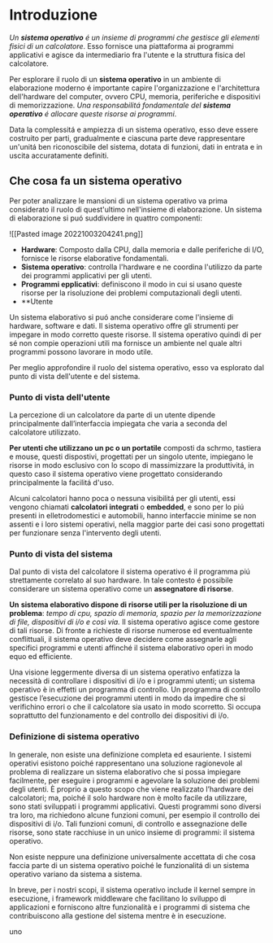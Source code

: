 # Introduzione
*Un **sistema operativo** é un insieme di programmi che gestisce gli elementi fisici di un calcolatore*.
Esso fornisce una piattaforma ai programmi applicativi e agisce da intermediario fra l'utente e la struttura fisica del calcolatore.

Per esplorare il ruolo di un **sistema operativo** in un ambiente di elaborazione moderno é importante capire l'organizzazione e l'architettura dell'hardware del computer, ovvero CPU, memoria, periferiche e dispositivi di memorizzazione. *Una responsabilitá fondamentale del **sistema operativo** é allocare queste risorse ai programmi*.

Data la complessitá e ampiezza di un sistema operativo, esso deve essere costruito per parti, gradualmente e ciascuna parte deve rappresentare un'unitá ben riconoscibile del sistema, dotata di funzioni, dati in entrata e in uscita accuratamente definiti.

## Che cosa fa un sistema operativo
Per poter analizzare le mansioni di un sistema operativo va prima considerato il ruolo di quest'ultimo nell'insieme di elaborazione.
Un sistema di elaborazione si puó suddividere in quattro componenti:

![[Pasted image 20221003204241.png]]

- **Hardware**: Composto dalla CPU, dalla memoria e dalle periferiche di I/O, fornisce le risorse elaborative fondamentali. 
- **Sistema operativo**: controlla l'hardware e ne coordina l'utilizzo da parte dei programmi applicativi per gli utenti.
- **Programmi epplicativi**: definiscono il modo in cui si usano queste risorse per la risoluzione dei problemi computazionali degli utenti. 
- **Utente

Un sistema elaborativo si puó anche considerare come l'insieme di hardware, software e dati. Il sistema operativo offre gli strumenti per impegare in modo corretto queste risorse. Il sistema operativo quindi di per sé non compie operazioni utili ma fornisce un ambiente nel quale altri programmi possono lavorare in modo utile.

Per meglio approfondire il ruolo del sistema operativo, esso va esplorato dal punto di vista dell'utente e del sistema.

### Punto di vista dell'utente
La percezione di un calcolatore da parte di un utente dipende principalmente dall’interfaccia impiegata che varia a seconda del calcolatore utilizzato.

**Per utenti che utilizzano un pc o un portatile** composti da schrmo, tastiera e mouse, questi dispostivi, progettati per un singolo utente, impiegano le risorse in modo esclusivo con lo scopo di massimizzare la produttivitá, in questo caso il sistema operativo viene progettato considerando principalmente la facilitá d'uso.

Alcuni calcolatori hanno poca o nessuna visibilitá per gli utenti, essi vengono chiamati **calcolatori integrati** o **embedded**, e sono per lo piú presenti in elletrodomestici e automobili, hanno interfaccie minime se non assenti e i loro sistemi operativi, nella maggior parte dei casi sono progettati per funzionare senza l'intervento degli utenti.

### Punto di vista del sistema
Dal punto di vista del calcolatore il sistema operativo é il programma piú strettamente correlato al suo hardware. In tale contesto é possibile considerare un sistema operativo come un **assegnatore di risorse**. 

**Un** **sistema elaborativo dispone di risorse utili per la risoluzione di un problema**: *tempo di cpu, spazio di memoria, spazio per la memorizzazione di file, dispositivi di i/o e così via.* 
Il sistema operativo agisce come gestore di tali risorse. Di fronte a richieste di risorse numerose ed eventualmente conflittuali, il sistema operativo deve decidere come assegnarle agli specifici programmi e utenti affinché il sistema elaborativo operi in modo equo ed efficiente.

Una visione leggermente diversa di un sistema operativo enfatizza la necessità di controllare i dispositivi di i/o e i programmi utenti; un sistema operativo è in effetti un programma di controllo. Un programma di controllo gestisce l’esecuzione dei programmi utenti in modo da impedire che si verifichino errori o che il calcolatore sia usato in modo scorretto. Si occupa soprattutto del funzionamento e del controllo dei dispositivi di i/o.

### Definizione di sistema operativo
In generale, non esiste una definizione completa ed esauriente. I sistemi operativi esistono poiché rappresentano una soluzione ragionevole al problema di realizzare un sistema elaborativo che si possa impiegare facilmente, per eseguire i programmi e agevolare la soluzione dei problemi degli utenti. È proprio a questo scopo che viene realizzato l’hardware dei calcolatori; ma, poiché il solo hardware non è molto facile da utilizzare, sono stati sviluppati i programmi applicativi. Questi programmi sono diversi tra loro, ma richiedono alcune funzioni comuni, per esempio il controllo dei dispositivi di i/o. Tali funzioni comuni, di controllo e assegnazione delle risorse, sono state racchiuse in un unico insieme di programmi: il sistema operativo.

Non esiste neppure una definizione universalmente accettata di che cosa faccia parte di un sistema operativo poiché le funzionalitá di un sistema operativo variano da sistema a sistema.

In breve, per i nostri scopi, il sistema operativo include il kernel sempre in esecuzione, i framework middleware che facilitano lo sviluppo di applicazioni e forniscono altre funzionalità e i programmi di sistema che contribuiscono alla gestione del sistema mentre è in esecuzione.

uno